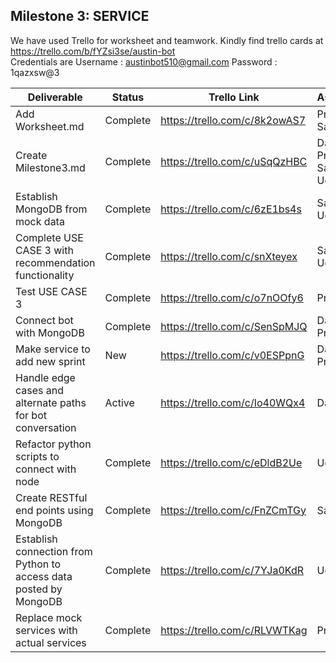 
## Milestone 3: SERVICE

We have used Trello for worksheet and teamwork. Kindly find trello cards at https://trello.com/b/fYZsi3se/austin-bot  
Credentials are Username : austinbot510@gmail.com Password : 1qazxsw@3




| Deliverable   | Status   |  Trello Link |   Assignee
| ------------- | ------------  |  ------------ |   -----------
| Add Worksheet.md       | Complete  | https://trello.com/c/8k2owAS7     |   Prashant, Sandeep
| Create Milestone3.md     | Complete  | https://trello.com/c/uSqQzHBC     |   Danish, Prashant, Sandeep, Udit
| Establish MongoDB from mock data     | Complete  | https://trello.com/c/6zE1bs4s     |   Sandeep, Udit
| Complete USE CASE 3 with recommendation functionality     | Complete  | https://trello.com/c/snXteyex     |   Sandeep, Udit
| Test USE CASE 3     | Complete  | https://trello.com/c/o7nOOfy6     |   Prashant
| Connect bot with MongoDB     | Complete  | https://trello.com/c/SenSpMJQ     |   Danish, Prashant
| Make service to add new sprint     | New  | https://trello.com/c/v0ESPpnG     |   Danish, Prashant
| Handle edge cases and alternate paths for bot conversation     | Active  | https://trello.com/c/Io40WQx4     |   Danish
| Refactor python scripts to connect with node   | Complete  | https://trello.com/c/eDldB2Ue  |  Udit
| Create RESTful end points using MongoDB  | Complete  | https://trello.com/c/FnZCmTGy | Sandeep
| Establish connection from Python to access data posted by MongoDB | Complete | https://trello.com/c/7YJa0KdR | Udit
| Replace mock services with actual services | Complete | https://trello.com/c/RLVWTKag | Prashant

